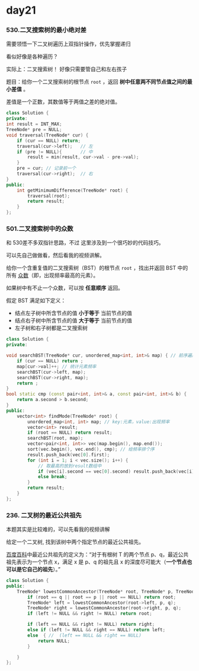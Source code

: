 # day21

### **530.二叉搜索树的最小绝对差** 

需要领悟一下二叉树遍历上双指针操作，优先掌握递归 

看似好像是各种遍历？

实际上：二叉搜索树！ 好像只需要管自己和左右孩子

题目：给你一个二叉搜索树的根节点 `root` ，返回 **树中任意两不同节点值之间的最小差值** 。

差值是一个正数，其数值等于两值之差的绝对值。

```cpp
class Solution {
private:
int result = INT_MAX;
TreeNode* pre = NULL;
void traversal(TreeNode* cur) {
    if (cur == NULL) return;
    traversal(cur->left);   // 左
    if (pre != NULL){       // 中
        result = min(result, cur->val - pre->val);
    }
    pre = cur; // 记录前一个
    traversal(cur->right);  // 右
}
public:
    int getMinimumDifference(TreeNode* root) {
        traversal(root);
        return result;
    }
};

```

###  **501.二叉搜索树中的众数** 

和 530差不多双指针思路，不过 这里涉及到一个很巧妙的代码技巧。

可以先自己做做看，然后看我的视频讲解。

给你一个含重复值的二叉搜索树（BST）的根节点 `root` ，找出并返回 BST 中的所有 [众数](https://baike.baidu.com/item/众数/44796)（即，出现频率最高的元素）。

如果树中有不止一个众数，可以按 **任意顺序** 返回。

假定 BST 满足如下定义：

- 结点左子树中所含节点的值 **小于等于** 当前节点的值
- 结点右子树中所含节点的值 **大于等于** 当前节点的值
- 左子树和右子树都是二叉搜索树

```cpp
class Solution {
private:

void searchBST(TreeNode* cur, unordered_map<int, int>& map) { // 前序遍历
    if (cur == NULL) return ;
    map[cur->val]++; // 统计元素频率
    searchBST(cur->left, map);
    searchBST(cur->right, map);
    return ;
}
bool static cmp (const pair<int, int>& a, const pair<int, int>& b) {
    return a.second > b.second;
}
public:
    vector<int> findMode(TreeNode* root) {
        unordered_map<int, int> map; // key:元素，value:出现频率
        vector<int> result;
        if (root == NULL) return result;
        searchBST(root, map);
        vector<pair<int, int>> vec(map.begin(), map.end());
        sort(vec.begin(), vec.end(), cmp); // 给频率排个序
        result.push_back(vec[0].first);
        for (int i = 1; i < vec.size(); i++) {
            // 取最高的放到result数组中
            if (vec[i].second == vec[0].second) result.push_back(vec[i].first);
            else break;
        }
        return result;
    }
};
```

###  **236. 二叉树的最近公共祖先** 

本题其实是比较难的，可以先看我的视频讲解 

给定一个二叉树, 找到该树中两个指定节点的最近公共祖先。

[百度百科](https://baike.baidu.com/item/最近公共祖先/8918834?fr=aladdin)中最近公共祖先的定义为：“对于有根树 T 的两个节点 p、q，最近公共祖先表示为一个节点 x，满足 x 是 p、q 的祖先且 x 的深度尽可能大（**一个节点也可以是它自己的祖先**）。”

```cpp
class Solution {
public:
    TreeNode* lowestCommonAncestor(TreeNode* root, TreeNode* p, TreeNode* q) {
        if (root == q || root == p || root == NULL) return root;
        TreeNode* left = lowestCommonAncestor(root->left, p, q);
        TreeNode* right = lowestCommonAncestor(root->right, p, q);
        if (left != NULL && right != NULL) return root;

        if (left == NULL && right != NULL) return right;
        else if (left != NULL && right == NULL) return left;
        else  { //  (left == NULL && right == NULL)
            return NULL;
        }

    }
};
```

